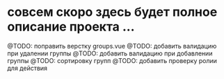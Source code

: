 # совсем скоро здесь будет полное описание проекта ...

@TODO: поправить верстку groups.vue
@TODO: добавить валидацию при удалении группы
@TODO: добавить валидацию при добавлении группы
@TODO: сортировку групп
@TODO: добавить проверку ролии для действия